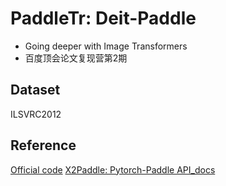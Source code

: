 # PaddleTr: Deit-Paddle
- Going deeper with Image Transformers
- 百度顶会论文复现营第2期
## Dataset
ILSVRC2012
## Reference
[Official code](https://github.com/facebookresearch/deit)
[X2Paddle: Pytorch-Paddle API_docs](https://github.com/PaddlePaddle/X2Paddle/blob/develop/docs/pytorch_project_convertor/API_docs/README.md)
